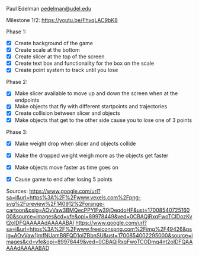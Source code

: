 Paul Edelman
pedelman@udel.edu

Milestone 1/2: https://youtu.be/FhvqLAC9bK8

Phase 1:
- [x] Create background of the game
- [x] Create scale at the bottom
- [x] Create slicer at the top of the screen
- [x] Create text box and functionality for the box on the scale
- [x] Create point system to track until you lose
      
Phase 2:
- [x] Make slicer available to move up and down the screen when at the endpoints
- [x] Make objects that fly with different startpoints and trajectories
- [x] Create collision between slicer and objects
- [x] Make objects that get to the other side cause you to lose one of 3 points
      
Phase 3:
- [x] Make weight drop when slicer and objects collide
- [x] Make the dropped weight weigh more as the objects get faster
- [x] Make objects move faster as time goes on
- [x] Cause game to end after losing 5 points


Sources:
https://www.google.com/url?sa=i&url=https%3A%2F%2Fwww.vexels.com%2Fpng-svg%2Fpreview%2F140912%2Forange-cartoon&psig=AOvVaw3BMQecPPYlFw39jDeqdoHF&ust=1700854072516000&source=images&cd=vfe&opi=89978449&ved=0CBAQjRxqFwoTCIDozKvt2oIDFQAAAAAdAAAAABAI
https://www.google.com/url?sa=i&url=https%3A%2F%2Fwww.freeiconspng.com%2Fimg%2F49426&psig=AOvVaw1jmfNUamB8FQD1oIZBbnSU&ust=1700854002295000&source=images&cd=vfe&opi=89978449&ved=0CBAQjRxqFwoTCODmq4nt2oIDFQAAAAAdAAAAABAD
